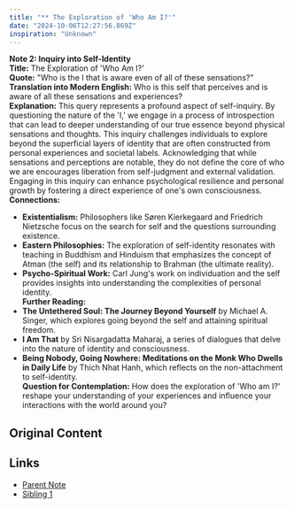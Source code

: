 ```yaml
---
title: "** The Exploration of 'Who Am I?'"
date: "2024-10-06T12:27:56.869Z"
inspiration: "Unknown"
---
```


**Note 2: Inquiry into Self-Identity**  
**Title:** The Exploration of 'Who Am I?'  
**Quote:** "Who is the I that is aware even of all of these sensations?"  
**Translation into Modern English:** Who is this self that perceives and is aware of all these sensations and experiences?  
**Explanation:** This query represents a profound aspect of self-inquiry. By questioning the nature of the 'I,' we engage in a process of introspection that can lead to deeper understanding of our true essence beyond physical sensations and thoughts. This inquiry challenges individuals to explore beyond the superficial layers of identity that are often constructed from personal experiences and societal labels. Acknowledging that while sensations and perceptions are notable, they do not define the core of who we are encourages liberation from self-judgment and external validation. Engaging in this inquiry can enhance psychological resilience and personal growth by fostering a direct experience of one's own consciousness.  
**Connections:**  
- **Existentialism:** Philosophers like Søren Kierkegaard and Friedrich Nietzsche focus on the search for self and the questions surrounding existence.  
- **Eastern Philosophies:** The exploration of self-identity resonates with teaching in Buddhism and Hinduism that emphasizes the concept of Atman (the self) and its relationship to Brahman (the ultimate reality).  
- **Psycho-Spiritual Work:** Carl Jung's work on individuation and the self provides insights into understanding the complexities of personal identity.  
**Further Reading:**  
- **The Untethered Soul: The Journey Beyond Yourself** by Michael A. Singer, which explores going beyond the self and attaining spiritual freedom.  
- **I Am That** by Sri Nisargadatta Maharaj, a series of dialogues that delve into the nature of identity and consciousness.  
- **Being Nobody, Going Nowhere: Meditations on the Monk Who Dwells in Daily Life** by Thich Nhat Hanh, which reflects on the non-attachment to self-identity.  
**Question for Contemplation:** How does the exploration of 'Who am I?' reshape your understanding of your experiences and influence your interactions with the world around you?  



## Original Content



## Links

- [Parent Note](/parent-note.md)
- [Sibling 1](/zettel1.md)
